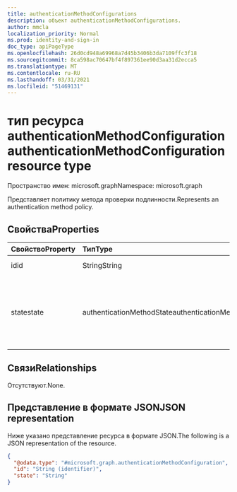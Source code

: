 ```yaml
---
title: authenticationMethodConfigurations
description: объект authenticationMethodConfigurations.
author: mmcla
localization_priority: Normal
ms.prod: identity-and-sign-in
doc_type: apiPageType
ms.openlocfilehash: 26d0cd948a69968a7d45b3406b3da7109ffc3f18
ms.sourcegitcommit: 8ca598ac70647bf4f897361ee90d3aa31d2ecca5
ms.translationtype: MT
ms.contentlocale: ru-RU
ms.lasthandoff: 03/31/2021
ms.locfileid: "51469131"
---
```

# <a name="authenticationmethodconfiguration-resource-type"></a><span data-ttu-id="2e48c-103">тип ресурса authenticationMethodConfiguration</span><span class="sxs-lookup"><span data-stu-id="2e48c-103">authenticationMethodConfiguration resource type</span></span>
<span data-ttu-id="2e48c-104">Пространство имен: microsoft.graph</span><span class="sxs-lookup"><span data-stu-id="2e48c-104">Namespace: microsoft.graph</span></span>

<span data-ttu-id="2e48c-105">Представляет политику метода проверки подлинности.</span><span class="sxs-lookup"><span data-stu-id="2e48c-105">Represents an authentication method policy.</span></span>

## <a name="properties"></a><span data-ttu-id="2e48c-106">Свойства</span><span class="sxs-lookup"><span data-stu-id="2e48c-106">Properties</span></span>
|<span data-ttu-id="2e48c-107">Свойство</span><span class="sxs-lookup"><span data-stu-id="2e48c-107">Property</span></span>|<span data-ttu-id="2e48c-108">Тип</span><span class="sxs-lookup"><span data-stu-id="2e48c-108">Type</span></span>|<span data-ttu-id="2e48c-109">Описание</span><span class="sxs-lookup"><span data-stu-id="2e48c-109">Description</span></span>|
|:---|:---|:---|
|<span data-ttu-id="2e48c-110">id</span><span class="sxs-lookup"><span data-stu-id="2e48c-110">id</span></span>|<span data-ttu-id="2e48c-111">String</span><span class="sxs-lookup"><span data-stu-id="2e48c-111">String</span></span>|<span data-ttu-id="2e48c-112">Имя политики.</span><span class="sxs-lookup"><span data-stu-id="2e48c-112">The policy name.</span></span>|
|<span data-ttu-id="2e48c-113">state</span><span class="sxs-lookup"><span data-stu-id="2e48c-113">state</span></span>|<span data-ttu-id="2e48c-114">authenticationMethodState</span><span class="sxs-lookup"><span data-stu-id="2e48c-114">authenticationMethodState</span></span>|<span data-ttu-id="2e48c-115">Состояние политики.</span><span class="sxs-lookup"><span data-stu-id="2e48c-115">The state of the policy.</span></span> <span data-ttu-id="2e48c-116">Возможные значения: `enabled`, `disabled`.</span><span class="sxs-lookup"><span data-stu-id="2e48c-116">Possible values are: `enabled`, `disabled`.</span></span>|

## <a name="relationships"></a><span data-ttu-id="2e48c-117">Связи</span><span class="sxs-lookup"><span data-stu-id="2e48c-117">Relationships</span></span>
<span data-ttu-id="2e48c-118">Отсутствуют.</span><span class="sxs-lookup"><span data-stu-id="2e48c-118">None.</span></span>

## <a name="json-representation"></a><span data-ttu-id="2e48c-119">Представление в формате JSON</span><span class="sxs-lookup"><span data-stu-id="2e48c-119">JSON representation</span></span>
<span data-ttu-id="2e48c-120">Ниже указано представление ресурса в формате JSON.</span><span class="sxs-lookup"><span data-stu-id="2e48c-120">The following is a JSON representation of the resource.</span></span>
<!-- {
  "blockType": "resource",
  "keyProperty": "id",
  "@odata.type": "microsoft.graph.authenticationMethodConfiguration",
  "openType": false
}
-->
``` json
{
  "@odata.type": "#microsoft.graph.authenticationMethodConfiguration",
  "id": "String (identifier)",
  "state": "String"
}
```
